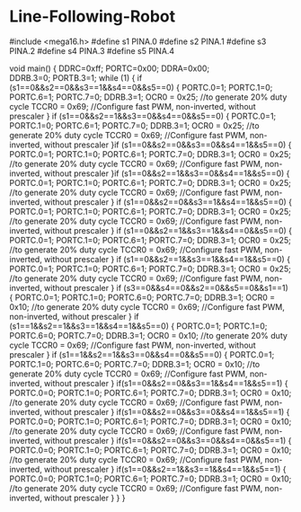 # Line-Following-Robot
#include <mega16.h>
#define s1 PINA.0
#define s2 PINA.1
#define s3 PINA.2
#define s4 PINA.3
#define s5 PINA.4

void main()
{
DDRC=0xff;
PORTC=0x00;
DDRA=0x00;                
DDRB.3=0;
PORTB.3=1;
while (1)
{
if (s1==0&&s2==0&&s3==1&&s4==0&&s5==0)
{
PORTC.0=1;
PORTC.1=0;
PORTC.6=1;
PORTC.7=0;
DDRB.3=1;
OCR0 = 0x25; //to generate 20% duty cycle
TCCR0 = 0x69; //Configure fast PWM, non-inverted, without prescaler
}
if (s1==0&&s2==1&&s3==0&&s4==0&&s5==0)
{
PORTC.0=1;
PORTC.1=0;
PORTC.6=1;
PORTC.7=0;
DDRB.3=1;
OCR0 = 0x25; //to generate 20% duty cycle
TCCR0 = 0x69; //Configure fast PWM, non-inverted, without prescaler
}if (s1==0&&s2==0&&s3==0&&s4==1&&s5==0)
{
PORTC.0=1;
PORTC.1=0;
PORTC.6=1;
PORTC.7=0;
DDRB.3=1;
OCR0 = 0x25; //to generate 20% duty cycle
TCCR0 = 0x69; //Configure fast PWM, non-inverted, without prescaler
}if (s1==0&&s2==1&&s3==0&&s4==1&&s5==0)
{
PORTC.0=1;
PORTC.1=0;
PORTC.6=1;
PORTC.7=0;
DDRB.3=1;
OCR0 = 0x25; //to generate 20% duty cycle
TCCR0 = 0x69; //Configure fast PWM, non-inverted, without prescaler
}
if (s1==0&&s2==0&&s3==1&&s4==1&&s5==0)
{
PORTC.0=1;
PORTC.1=0;
PORTC.6=1;
PORTC.7=0;
DDRB.3=1;
OCR0 = 0x25; //to generate 20% duty cycle
TCCR0 = 0x69; //Configure fast PWM, non-inverted, without prescaler
}
if (s1==0&&s2==1&&s3==1&&s4==0&&s5==0)
{
PORTC.0=1;
PORTC.1=0;
PORTC.6=1;
PORTC.7=0;
DDRB.3=1;
OCR0 = 0x25; //to generate 20% duty cycle
TCCR0 = 0x69; //Configure fast PWM, non-inverted, without prescaler
}
if (s1==0&&s2==1&&s3==1&&s4==1&&s5==0)
{
PORTC.0=1;
PORTC.1=0;
PORTC.6=1;
PORTC.7=0;
DDRB.3=1;
OCR0 = 0x25; //to generate 20% duty cycle
TCCR0 = 0x69; //Configure fast PWM, non-inverted, without prescaler
}
if (s3==0&&s4==0&&s2==0&&s5==0&&s1==1)
{
PORTC.0=1;
PORTC.1=0;
PORTC.6=0;
PORTC.7=0;
DDRB.3=1;
OCR0 = 0x10; //to generate 20% duty cycle
TCCR0 = 0x69; //Configure fast PWM, non-inverted, without prescaler
}
if (s1==1&&s2==1&&s3==1&&s4==1&&s5==0)
{
PORTC.0=1;
PORTC.1=0;
PORTC.6=0;
PORTC.7=0;
DDRB.3=1;
OCR0 = 0x10; //to generate 20% duty cycle
TCCR0 = 0x69; //Configure fast PWM, non-inverted, without prescaler
}
if (s1==1&&s2==1&&s3==0&&s4==0&&s5==0)
{
PORTC.0=1;
PORTC.1=0;
PORTC.6=0;
PORTC.7=0;
DDRB.3=1;
OCR0 = 0x10; //to generate 20% duty cycle
TCCR0 = 0x69; //Configure fast PWM, non-inverted, without prescaler
}
if(s1==0&&s2==0&&s3==1&&s4==1&&s5==1)
{
PORTC.0=0;
PORTC.1=0;
PORTC.6=1;
PORTC.7=0;
DDRB.3=1;
OCR0 = 0x10; //to generate 20% duty cycle
TCCR0 = 0x69; //Configure fast PWM, non-inverted, without prescaler
}
if(s1==0&&s2==0&&s3==0&&s4==1&&s5==1)
{
PORTC.0=0;
PORTC.1=0;
PORTC.6=1;
PORTC.7=0;
DDRB.3=1;
OCR0 = 0x10; //to generate 20% duty cycle
TCCR0 = 0x69; //Configure fast PWM, non-inverted, without prescaler
}
if(s1==0&&s2==0&&s3==0&&s4==0&&s5==1)
{
PORTC.0=0;
PORTC.1=0;
PORTC.6=1;
PORTC.7=0;
DDRB.3=1;
OCR0 = 0x10; //to generate 20% duty cycle
TCCR0 = 0x69; //Configure fast PWM, non-inverted, without prescaler
}
if(s1==0&&s2==1&&s3==1&&s4==1&&s5==1)
{
PORTC.0=0;
PORTC.1=0;
PORTC.6=1;
PORTC.7=0;
DDRB.3=1;
OCR0 = 0x10; //to generate 20% duty cycle
TCCR0 = 0x69; //Configure fast PWM, non-inverted, without prescaler
}
}
}
